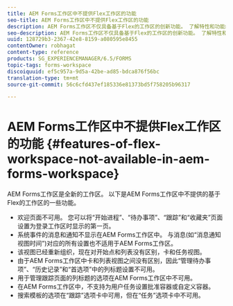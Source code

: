 ```yaml
---
title: AEM Forms工作区中不提供Flex工作区的功能
seo-title: AEM Forms工作区中不提供Flex工作区的功能
description: AEM Forms工作区不仅具备基于Flex的工作区的创新功能。 了解特性和功能的差异。
seo-description: AEM Forms工作区不仅具备基于Flex的工作区的创新功能。 了解特性和功能的差异。
uuid: 128729b3-2367-42e8-8159-a080595e8455
contentOwner: robhagat
content-type: reference
products: SG_EXPERIENCEMANAGER/6.5/FORMS
topic-tags: forms-workspace
discoiquuid: ef5c957a-9d5a-42be-ad85-bdca876f56bc
translation-type: tm+mt
source-git-commit: 56c6cfd437ef185336e81373bd5f758205b96317

---
```



# AEM Forms工作区中不提供Flex工作区的功能 {#features-of-flex-workspace-not-available-in-aem-forms-workspace}

AEM Forms工作区是全新的工作区。 以下是AEM Forms工作区中不提供的基于Flex的工作区的一些功能。

* 欢迎页面不可用。 您可以将“开始进程”、“待办事项”、“跟踪”和“收藏夹”页面设置为登录工作区时显示的第一页。
* 系统事件的消息和通知不显示在AEM Forms工作区中。 与消息(如“消息通知视图时间”)对应的所有设置也不适用于AEM Forms工作区。
* 该视图已经重新组织，现在对开始点和列表没有区别，卡和任务视图。
* 由于AEM Forms工作区中卡和列表视图之间没有区别，因此“管理待办事项”、“历史记录”和“首选项”中的列标题设置不可用。
* 用于管理跟踪页面的列标题的选项在AEM Forms工作区中不可用。
* 在AEM Forms工作区中，不支持为用户任务设置批准容器或自定义容器。
* 搜索模板的选项在“跟踪”选项卡中可用，但在“任务”选项卡中不可用。
